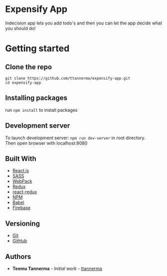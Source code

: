 # Expensify App

Indecision app lets you add todo's and then you can let the app decide what you should do!

# Getting started

## Clone the repo 
`git clone https://github.com/ttannerma/expensify-app.git`
<br>
`cd expensify-app`

## Installing packages
run `npm install` to install packages

## Development server
To launch development server: `npm run dev-server` in root directory.
<br>
Then open browser with localhost:8080

## Built With

* [React.js](https://reactjs.org/)
* [SASS](https://sass-lang.com/)
* [WebPack](https://webpack.js.org/)
* [Redux](https://redux.js.org/)
* [react-redux](https://react-redux.js.org/)
* [NPM](https://npmjs.com/)
* [Babel](https://babeljs.io/)
* [Firebase](https://firebase.google.com/)

## Versioning

* [Git](https://git-scm.com/)
* [GitHub](http://github.com/)

## Authors

* **Teemu Tannerma** - *Initial work* - [ttannerma](https://github.com/ttannerma)